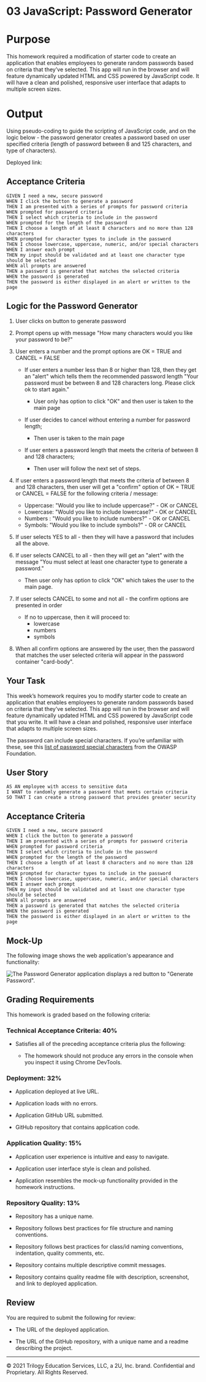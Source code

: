 # 03 JavaScript: Password Generator

# Purpose
This homework required a modification of starter code to create an application that enables employees to generate random passwords based on criteria that they’ve selected. This app will run in the browser and will feature dynamically updated HTML and CSS powered by JavaScript code. It will have a clean and polished, responsive user interface that adapts to multiple screen sizes.

# Output

Using pseudo-coding to guide the scripting of JavaScript code, and on the logic below - the password generator creates a password based on user specified criteria (length of password between 8 and 125 characters, and type of characters). 

Deployed link:  


## Acceptance Criteria

```
GIVEN I need a new, secure password
WHEN I click the button to generate a password
THEN I am presented with a series of prompts for password criteria
WHEN prompted for password criteria
THEN I select which criteria to include in the password
WHEN prompted for the length of the password
THEN I choose a length of at least 8 characters and no more than 128 characters
WHEN prompted for character types to include in the password
THEN I choose lowercase, uppercase, numeric, and/or special characters
WHEN I answer each prompt
THEN my input should be validated and at least one character type should be selected
WHEN all prompts are answered
THEN a password is generated that matches the selected criteria
WHEN the password is generated
THEN the password is either displayed in an alert or written to the page
```

## Logic for the Password Generator

1. User clicks on button to generate password

2. Prompt opens up with message "How many characters would you like your password to be?"

3. User enters a number and the prompt options are OK = TRUE and CANCEL = FALSE

    * If user enters a number less than 8 or higher than 128, then they get an "alert" which tells them the recommended password length "Your password must be between 8 and 128 characters long. Please click ok to start again."

        - User only has option to click "OK" and then user is taken to the main page

    * If user decides to cancel without entering a number for password length;
    
        - Then user is taken to the main page

    * If user enters a password length that meets the criteria of between 8 and 128 characters;
        - Then user will follow the next set of steps. 

4. If user enters a password length that meets the criteria of between 8 and 128 characters, then user will get a "confirm" option of OK = TRUE or CANCEL = FALSE for the following criteria / message:

    * Uppercase: "Would you like to include uppercase?" - OK or CANCEL
    * Lowercase: "Would you like to include lowercase?" -  OK or CANCEL
    * Numbers : "Would you like to include numbers?" - OK or CANCEL
    * Symbols: "Would you like to include symbols?" - OR or CANCEL

5. If user selects YES to all - then they will have a password that includes all the above.

6. If user selects CANCEL to all - then they will get an "alert" with the message "You must select at least one character type to generate a password." 

    * Then user only has option to click "OK" which takes the user to the main page. 

7. If user selects CANCEL to some and not all - the confirm options are presented in order
    * If no to uppercase, then it will proceed to:
        - lowercase
        - numbers
        - symbols

8. When all confirm options are answered by the user, then the password that matches the user selected criteria will appear in the password container "card-body". 


















## Your Task

This week’s homework requires you to modify starter code to create an application that enables employees to generate random passwords based on criteria that they’ve selected. This app will run in the browser and will feature dynamically updated HTML and CSS powered by JavaScript code that you write. It will have a clean and polished, responsive user interface that adapts to multiple screen sizes.

The password can include special characters. If you’re unfamiliar with these, see this [list of password special characters](https://www.owasp.org/index.php/Password_special_characters) from the OWASP Foundation.

## User Story

```
AS AN employee with access to sensitive data
I WANT to randomly generate a password that meets certain criteria
SO THAT I can create a strong password that provides greater security
```

## Acceptance Criteria

```
GIVEN I need a new, secure password
WHEN I click the button to generate a password
THEN I am presented with a series of prompts for password criteria
WHEN prompted for password criteria
THEN I select which criteria to include in the password
WHEN prompted for the length of the password
THEN I choose a length of at least 8 characters and no more than 128 characters
WHEN prompted for character types to include in the password
THEN I choose lowercase, uppercase, numeric, and/or special characters
WHEN I answer each prompt
THEN my input should be validated and at least one character type should be selected
WHEN all prompts are answered
THEN a password is generated that matches the selected criteria
WHEN the password is generated
THEN the password is either displayed in an alert or written to the page
```

## Mock-Up

The following image shows the web application's appearance and functionality:

![The Password Generator application displays a red button to "Generate Password".](./assets/03-javascript-homework-demo.png)

## Grading Requirements

This homework is graded based on the following criteria: 

### Technical Acceptance Criteria: 40%

* Satisfies all of the preceding acceptance criteria plus the following:

  * The homework should not produce any errors in the console when you inspect it using Chrome DevTools.

### Deployment: 32%

* Application deployed at live URL.

* Application loads with no errors.

* Application GitHub URL submitted.

* GitHub repository that contains application code.

### Application Quality: 15%

* Application user experience is intuitive and easy to navigate.

* Application user interface style is clean and polished.

* Application resembles the mock-up functionality provided in the homework instructions.

### Repository Quality: 13%

* Repository has a unique name.

* Repository follows best practices for file structure and naming conventions.

* Repository follows best practices for class/id naming conventions, indentation, quality comments, etc.

* Repository contains multiple descriptive commit messages.

* Repository contains quality readme file with description, screenshot, and link to deployed application.

## Review

You are required to submit the following for review:

* The URL of the deployed application.

* The URL of the GitHub repository, with a unique name and a readme describing the project.

- - -
© 2021 Trilogy Education Services, LLC, a 2U, Inc. brand. Confidential and Proprietary. All Rights Reserved.
